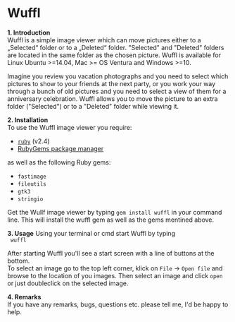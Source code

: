 # Wuffl
<strong> 1. Introduction </strong>  
Wuffl is a simple image viewer which can move pictures either to a „Selected“ folder or to a „Deleted“ folder. "Selected" and "Deleted" folders are located in the same folder as the chosen picture. Wuffl is available for Linux Ubuntu >=14.04, Mac >= OS Ventura and Windows >=10.  

Imagine you review you vacation photographs and you need to select which pictures to show to your friends at the next party, or you work your way through a bunch of old pictures and you need to select a view of them for a anniversary celebration. Wuffl allows you to move the picture to an extra folder ("Selected") or to a "Deleted" folder while viewing it. 

<strong> 2. Installation </strong>  
To use the Wuffl image viewer you require:
<ul>
  <li> <a href="https://www.ruby-lang.org/en/downloads/"><code>ruby</code></a> (v2.4)
    <li><a href="https://rubygems.org/pages/download">RubyGems package manager</a></li>
</ul>
as well as the following Ruby gems:  
<ul>
  <li><code>fastimage</code>
  <li><code>fileutils</code>
  <li><code>gtk3</code>
  <li><code>stringio</code></li>
</ul>  

Get the Wullf image viewer by typing ```gem install wuffl``` in your command line. This will install the wuffl gem as well as the gems mentined above.

<strong>3. Usage</strong>
Using your terminal or cmd start Wuffl by typing  
<code> wuffl</code>

After starting Wuffl you'll see a start screen with a line of buttons at the bottom.  
To select an image go to the top left corner, klick on <code>File</code> → <code>Open file</code> and browse to the location of you images. Then select an image and click <code>open</code> or just doubleclick on the selected image. 

<strong>4. Remarks</strong>  
If you have any remarks, bugs, questions etc. please tell me, I'd be happy to help. 
